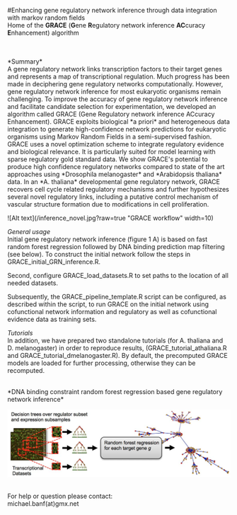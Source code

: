 #Enhancing gene regulatory network inference through data integration with markov random fields
<br />
Home of the **GRACE** (**G**ene **R**egulatory network inference **AC**curacy **E**nhancement) algorithm <br />

<br />
<br />
*Summary* <br />
A gene regulatory network links transcription factors to their target genes and represents a map of transcriptional regulation. Much progress has been made in deciphering gene regulatory networks computationally. However, gene regulatory network inference for most eukaryotic organisms remain challenging. To improve the accuracy of gene regulatory network inference and facilitate candidate selection for experimentation, we developed an algorithm called GRACE (Gene Regulatory network inference ACcuracy Enhancement). GRACE exploits biological *a priori* and heterogeneous data integration to generate high-confidence network predictions for eukaryotic organisms using Markov Random Fields in a semi-supervised fashion. GRACE uses a novel optimization scheme to integrate regulatory evidence and biological relevance. It is particularly suited for model learning with sparse regulatory gold standard data. We show GRACE's potential to produce high confidence regulatory networks compared to state of the art approaches using *Drosophila melanogaster* and *Arabidopsis thaliana* data. In an *A. thaliana* developmental gene regulatory network, GRACE recovers cell cycle related regulatory mechanisms and further hypothesizes several novel regulatory links, including a putative control mechanism of vascular structure formation due to modifications in cell proliferation.
<br />

![Alt text](/inference_novel.jpg?raw=true "GRACE workflow" width=10)

*General usage* <br />
Initial gene regulatory network inference (figure 1 A) is based on fast random forest regression followed by DNA binding prediction map filtering (see below). To construct the initial network follow the steps in GRACE_initial_GRN_inference.R. 

Second, configure GRACE_load_datasets.R to set paths to the location of all needed datasets.

Subsequently, the GRACE_pipeline_template.R script can be configured, as described within the script, to run GRACE on the initial network using cofunctional network information and regulatory as well as cofunctional evidence data as training sets. 

*Tutorials*<br />
In addition, we have prepared two standalone tutorials (for A. thaliana and D. melanogaster) in order to reproduce results, (GRACE_tutorial_athaliana.R and GRACE_tutorial_dmelanogaster.R). By default, the precomputed GRACE models are loaded for further processing, otherwise they can be recomputed.

<br />
*DNA binding constraint random forest regression based gene regulatory network inference*

![Alt text](/inference_randomForest.jpg?raw=true "random forest regression based network inference")



<br />
For help or question please contact: <br />
michael.banf(at)gmx.net

<br />

